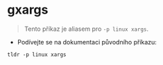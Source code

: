 # gxargs

> Tento příkaz je aliasem pro `-p linux xargs`.

- Podívejte se na dokumentaci původního příkazu:

`tldr -p linux xargs`
